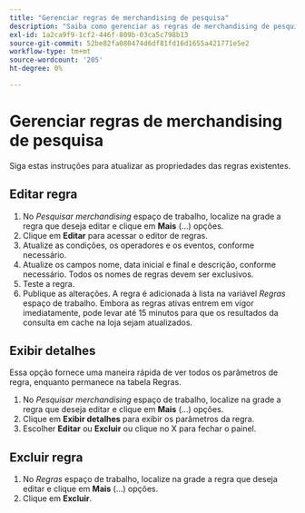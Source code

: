 ```yaml
---
title: "Gerenciar regras de merchandising de pesquisa"
description: "Saiba como gerenciar as regras de merchandising de pesquisa existentes."
exl-id: 1a2ca9f9-1cf2-446f-809b-03ca5c798b13
source-git-commit: 52be82fa080474d6df81fd16d1655a421771e5e2
workflow-type: tm+mt
source-wordcount: '205'
ht-degree: 0%

---
```


# Gerenciar regras de merchandising de pesquisa

Siga estas instruções para atualizar as propriedades das regras existentes.

## Editar regra

1. No *Pesquisar merchandising* espaço de trabalho, localize na grade a regra que deseja editar e clique em **Mais** (...) opções.
1. Clique em **Editar** para acessar o editor de regras.
1. Atualize as condições, os operadores e os eventos, conforme necessário.
1. Atualize os campos nome, data inicial e final e descrição, conforme necessário. Todos os nomes de regras devem ser exclusivos.
1. Teste a regra.
1. Publique as alterações.
A regra é adicionada à lista na variável *Regras* espaço de trabalho. Embora as regras ativas entrem em vigor imediatamente, pode levar até 15 minutos para que os resultados da consulta em cache na loja sejam atualizados.

## Exibir detalhes

Essa opção fornece uma maneira rápida de ver todos os parâmetros de regra, enquanto permanece na tabela Regras.

1. No *Pesquisar merchandising* espaço de trabalho, localize na grade a regra que deseja editar e clique em **Mais** (...) opções.
1. Clique em **Exibir detalhes** para exibir os parâmetros da regra.
1. Escolher **Editar** ou **Excluir** ou clique no X para fechar o painel.

## Excluir regra

1. No *Regras* espaço de trabalho, localize na grade a regra que deseja editar e clique em **Mais** (...) opções.
1. Clique em **Excluir**.
